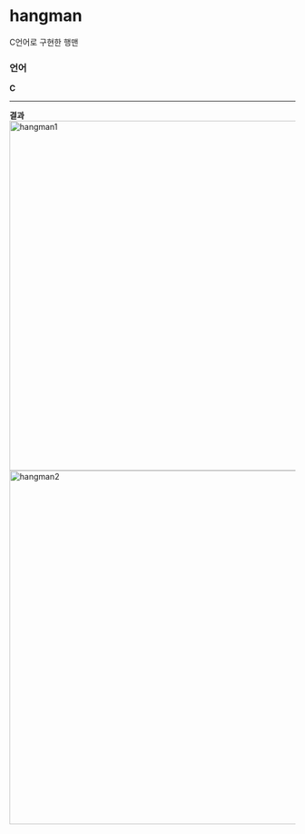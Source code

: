 # hangman
C언어로 구현한 행맨

### 언어
**C**<br>


***************************************************************************************************************
**결과**<br/>
<img width="616" alt="hangman1" src="https://user-images.githubusercontent.com/109197023/195829406-2269b3e9-4aa0-4b2d-99b1-1b39ef48bb0a.PNG">
<img width="623" alt="hangman2" src="https://user-images.githubusercontent.com/109197023/195829648-9a1038c8-a592-4531-9ac8-c4c4ddcf2269.PNG">
